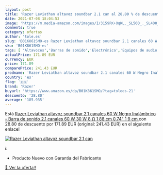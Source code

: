 ```yaml
---
layout: post
title: 'Razer Leviathan altavoz soundbar 2.1 can al 28.80 % de descuento'
date: 2021-07-08 18:04:53
image: 'https://m.media-amazon.com/images/I/3159RK+OqKL._SL500_._SL400_.jpg'
comments: true
category: ofertas
author: 'tole.es'
slug: 'B01K861SMO-es Razer Leviathan altavoz soundbar 2.1 canales 60 W Negro...'
sku: 'B01K861SMO-es'
tags: [ 'Altavoces','Barras de sonido','Electrónica','Equipos de audio y Hi-Fi','altavoz','razer', ]
actualPrice: 171.89 EUR
currency: EUR
price: 171.89
comparePrice: 241.43 EUR
prodname: 'Razer Leviathan altavoz soundbar 2.1 canales 60 W Negro Inalámbrico - Barra de sonido  2.1 canales  60 W  30 W  8 Ω  1 88 cm  0.74"   1 9 cm '
country: 'es'
flag: '🇪🇸'
brand: 'Razer'
buyurl: 'https://www.amazon.es/dp/B01K861SMO/?tag=tolees-21'
descuento: '28.80'
average: '185.935'
---
```


Está [Razer Leviathan altavoz soundbar 2.1 canales 60 W Negro Inalámbrico - Barra de sonido  2.1 canales  60 W  30 W  8 Ω  1 88 cm  0.74"   1 9 cm ](https://www.amazon.es/dp/B01K861SMO/?tag=tolees-21) con 28.80 de descuento por 171.89 EUR (original: 241.43 EUR) en el siguiente enlace!

[![Razer Leviathan altavoz soundbar 2.1 can](https://m.media-amazon.com/images/I/3159RK+OqKL._SL500_._SL400_.jpg)](https://www.amazon.es/dp/B01K861SMO/?tag=tolees-21)

ℹ️:

- Producto Nuevo con Garantía del Fabricante

[🛒 Ver la oferta!!](https://www.amazon.es/dp/B01K861SMO/?tag=tolees-21)
